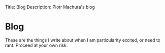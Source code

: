 Title:        Blog
Description:  Piotr Machura's blog

# Blog
These are the things I write about when I am particularity excited, or need to rant.  Proceed at your own risk.
